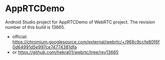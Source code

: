 # AppRTCDemo

Android Studio project for AppRTCDemo of WebRTC project. The revision number of this build is 13665.
* official: https://chromium.googlesource.com/external/webrtc/+/968c9ccfe80f6f0d64991d5e997ce74774381dfa
* or https://github.com/hekra01/webrtc/tree/rev13665